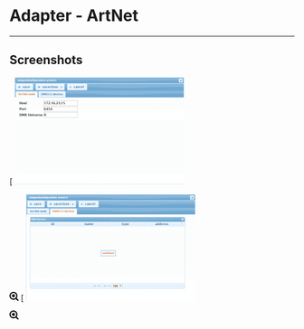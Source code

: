 # Adapter - ArtNet



* * *

## Screenshots

[
![](img/artnet_ioBroker-net-Adapter-Artnet2-300x190.png)

![](img/artnet_zoom61_black.png)
 [
![](img/artnet_ioBroker-net-Adapter-Artnet3-300x189.png)

![](img/artnet_zoom61_black.png)
